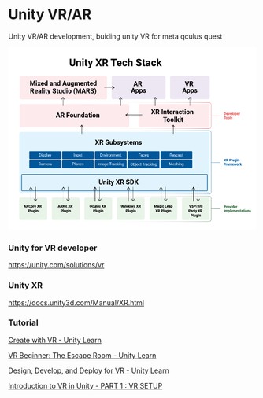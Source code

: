 # Unity VR/AR
Unity VR/AR development, buiding unity VR for meta qculus quest

![](./unity-xr-tech-stack.png)

### Unity for VR developer
https://unity.com/solutions/vr

### Unity XR
https://docs.unity3d.com/Manual/XR.html

### Tutorial
[Create with VR - Unity Learn](https://learn.unity.com/course/create-with-vr)

[VR Beginner: The Escape Room - Unity Learn](https://learn.unity.com/project/vr-beginner-the-escape-room)

[Design, Develop, and Deploy for VR - Unity Learn](https://learn.unity.com/course/oculus-vr)

[Introduction to VR in Unity - PART 1 : VR SETUP](https://www.youtube.com/watch?v=gGYtahQjmWQ)



